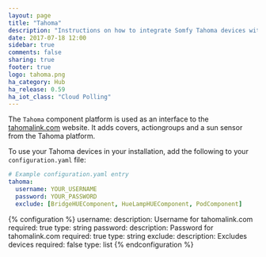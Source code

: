 ```yaml
---
layout: page
title: "Tahoma"
description: "Instructions on how to integrate Somfy Tahoma devices with Home Assistant."
date: 2017-07-18 12:00
sidebar: true
comments: false
sharing: true
footer: true
logo: tahoma.png
ha_category: Hub
ha_release: 0.59
ha_iot_class: "Cloud Polling"
---
```



The `Tahoma` component platform is used as an interface to the [tahomalink.com](https://www.tahomalink.com) website. It adds covers, actiongroups and a sun sensor from the Tahoma platform.

To use your Tahoma devices in your installation, add the following to your `configuration.yaml` file:

```yaml
# Example configuration.yaml entry
tahoma:
  username: YOUR_USERNAME
  password: YOUR_PASSWORD
  exclude: [BridgeHUEComponent, HueLampHUEComponent, PodComponent]
```

{% configuration %}
username:
  description: Username for tahomalink.com
  required: true
  type: string
password:
  description: Password for tahomalink.com
  required: true
  type: string
exclude:
  description: Excludes devices
  required: false
  type: list
{% endconfiguration %}
